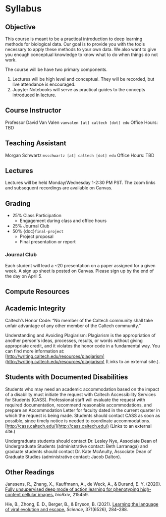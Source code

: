 # Syllabus

## Objective
This course is meant to be a practical introduction to deep learning methods for biological data. Our goal is to provide you with the tools necessary to apply these methods to your own data. We also want to give you enough conceptual knowledge to know what to do when things do not work.

The course will be have two primary components.
1. Lectures will be high level and conceptual. They will be recorded, but live attendance is encouraged.
2. Jupyter Notebooks will serve as practical guides to the concepts introduced in lecture.
## Course Instructor
Professor David Van Valen
`vanvalen [at] caltech [dot] edu`
Office Hours: TBD

## Teaching Assistant
Morgan Schwartz
`msschwartz [at] caltech [dot] edu`
Office Hours: TBD

## Lectures
Lectures will be held Monday/Wednesday 1-2:30 PM PST. The zoom links and subsequent recordings are available on Canvas.

## Grading
- 25% Class Participation
    - Engagement during class and office hours
- 25% Journal Club
- 50% {doc}`final-project`
    - Project proposal
    - Final presentation or report

### Journal Club
Each student will lead a ~20 presentation on a paper assigned for a given week. A sign up sheet is posted on Canvas. Please sign up by the end of the day on April 5.

## Compute Resources
## Academic Integrity
Caltech’s Honor Code: “No member of the Caltech community shall take unfair advantage of any other member of the Caltech community.”

Understanding and Avoiding Plagiarism: Plagiarism is the appropriation of another person's ideas, processes, results, or words without giving appropriate credit, and it violates the honor code in a fundamental way. You can find more information at: [http://writing.caltech.edu/resources/plagiarism](http://writing.caltech.edu/resources/plagiarism) (Links to an external site.).

## Students with Documented Disabilities
Students who may need an academic accommodation based on the impact of a disability must initiate the request with Caltech Accessibility Services for Students (CASS).  Professional staff will evaluate the request with required documentation, recommend reasonable accommodations, and prepare an Accommodation Letter for faculty dated in the current quarter in which the request is being made. Students should contact CASS as soon as possible, since timely notice is needed to coordinate accommodations. [http://cass.caltech.edu/](http://cass.caltech.edu/) (Links to an external site.)

Undergraduate students should contact Dr. Lesley Nye, Associate Dean of Undergraduate Students (administrative contact: Beth Larranaga) and graduate students should contact Dr. Kate McAnulty, Associate Dean of Graduate Studies (administrative contact: Jacob Dalton).

## Other Readings

Janssens, R., Zhang, X., Kauffmann, A., de Weck, A., & Durand, E. Y. (2020). [Fully unsupervised deep mode of action learning for phenotyping high-content cellular images.](https://doi.org/10.1101/2020.07.22.215459) *bioRxiv*, 215459.

Hie, B., Zhong, E. D., Berger, B., & Bryson, B. (2021). [Learning the language of viral evolution and escape.](https://doi.org/10.1126/science.abd7331) *Science*, 371(6526), 284–288.